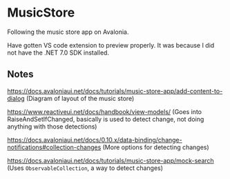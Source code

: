 # MusicStore
Following the music store app on Avalonia.

Have gotten VS code extension to preview properly. It was because I did not have the .NET 7.0 SDK installed.

## Notes
https://docs.avaloniaui.net/docs/tutorials/music-store-app/add-content-to-dialog (Diagram of layout of the music store)

https://www.reactiveui.net/docs/handbook/view-models/ (Goes into RaiseAndSetIfChanged, basically is used to detect change, not doing anything with those detections)

https://docs.avaloniaui.net/docs/0.10.x/data-binding/change-notifications#collection-changes (More options for detecting changes)

https://docs.avaloniaui.net/docs/tutorials/music-store-app/mock-search (Uses `ObservableCollection`, a way to detect changes)
